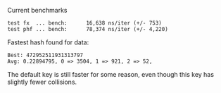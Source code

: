 Current benchmarks

```
test fx  ... bench:      16,638 ns/iter (+/- 753)
test phf ... bench:      78,374 ns/iter (+/- 4,220)
```

Fastest hash found for data:

```
Best: 472952511931313797
Avg: 0.22894795, 0 => 3504, 1 => 921, 2 => 52,
```

The default key is still faster for some reason, even though this key
has slightly fewer collisions.